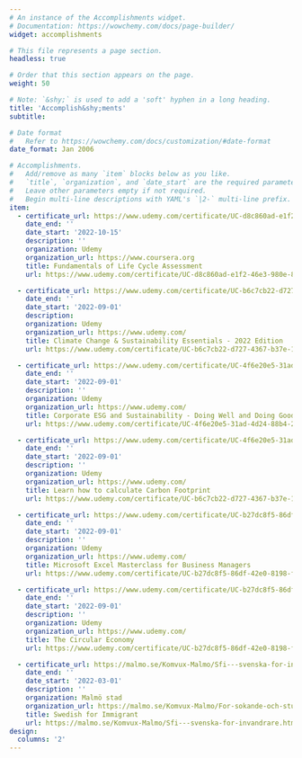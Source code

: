 ```yaml
---
# An instance of the Accomplishments widget.
# Documentation: https://wowchemy.com/docs/page-builder/
widget: accomplishments

# This file represents a page section.
headless: true

# Order that this section appears on the page.
weight: 50

# Note: `&shy;` is used to add a 'soft' hyphen in a long heading.
title: 'Accomplish&shy;ments'
subtitle:

# Date format
#   Refer to https://wowchemy.com/docs/customization/#date-format
date_format: Jan 2006

# Accomplishments.
#   Add/remove as many `item` blocks below as you like.
#   `title`, `organization`, and `date_start` are the required parameters.
#   Leave other parameters empty if not required.
#   Begin multi-line descriptions with YAML's `|2-` multi-line prefix.
item:
  - certificate_url: https://www.udemy.com/certificate/UC-d8c860ad-e1f2-46e3-980e-805cb262ad16/?utm_source=sendgrid.com&utm_medium=email&utm_campaign=email
    date_end: ''
    date_start: '2022-10-15'
    description: ''
    organization: Udemy
    organization_url: https://www.coursera.org
    title: Fundamentals of Life Cycle Assessment
    url: https://www.udemy.com/certificate/UC-d8c860ad-e1f2-46e3-980e-805cb262ad16/?utm_source=sendgrid.com&utm_medium=email&utm_campaign=email

  - certificate_url: https://www.udemy.com/certificate/UC-b6c7cb22-d727-4367-b37e-132907779ddf/?utm_source=sendgrid.com&utm_medium=email&utm_campaign=email
    date_end: ''
    date_start: '2022-09-01'
    description: 
    organization: Udemy
    organization_url: https://www.udemy.com/
    title: Climate Change & Sustainability Essentials - 2022 Edition
    url: https://www.udemy.com/certificate/UC-b6c7cb22-d727-4367-b37e-132907779ddf/?utm_source=sendgrid.com&utm_medium=email&utm_campaign=email

  - certificate_url: https://www.udemy.com/certificate/UC-4f6e20e5-31ad-4d24-88b4-2674091bcb0b/?utm_source=sendgrid.com&utm_medium=email&utm_campaign=email
    date_end: ''
    date_start: '2022-09-01'
    description: ''
    organization: Udemy
    organization_url: https://www.udemy.com/
    title: Corporate ESG and Sustainability - Doing Well and Doing Good
    url: https://www.udemy.com/certificate/UC-4f6e20e5-31ad-4d24-88b4-2674091bcb0b/?utm_source=sendgrid.com&utm_medium=email&utm_campaign=email

  - certificate_url: https://www.udemy.com/certificate/UC-4f6e20e5-31ad-4d24-88b4-2674091bcb0b/?utm_source=sendgrid.com&utm_medium=email&utm_campaign=email
    date_end: ''
    date_start: '2022-09-01'
    description: ''
    organization: Udemy
    organization_url: https://www.udemy.com/
    title: Learn how to calculate Carbon Footprint
    url: https://www.udemy.com/certificate/UC-b6c7cb22-d727-4367-b37e-132907779ddf/?utm_source=sendgrid.com&utm_medium=email&utm_campaign=email

  - certificate_url: https://www.udemy.com/certificate/UC-b27dc8f5-86df-42e0-8198-f576ae7820da/?utm_source=sendgrid.com&utm_medium=email&utm_campaign=email
    date_end: ''
    date_start: '2022-09-01'
    description: ''
    organization: Udemy
    organization_url: https://www.udemy.com/
    title: Microsoft Excel Masterclass for Business Managers
    url: https://www.udemy.com/certificate/UC-b27dc8f5-86df-42e0-8198-f576ae7820da/?utm_source=sendgrid.com&utm_medium=email&utm_campaign=email

  - certificate_url: https://www.udemy.com/certificate/UC-b27dc8f5-86df-42e0-8198-f576ae7820da/?utm_source=sendgrid.com&utm_medium=email&utm_campaign=email
    date_end: ''
    date_start: '2022-09-01'
    description: ''
    organization: Udemy
    organization_url: https://www.udemy.com/
    title: The Circular Economy 
    url: https://www.udemy.com/certificate/UC-b27dc8f5-86df-42e0-8198-f576ae7820da/?utm_source=sendgrid.com&utm_medium=email&utm_campaign=email

  - certificate_url: https://malmo.se/Komvux-Malmo/Sfi---svenska-for-invandrare.html
    date_end: ''
    date_start: '2022-03-01'
    description: ''
    organization: Malmö stad
    organization_url: https://malmo.se/Komvux-Malmo/For-sokande-och-studerande.html
    title: Swedish for Immigrant
    url: https://malmo.se/Komvux-Malmo/Sfi---svenska-for-invandrare.html
design:
  columns: '2'
---
```

